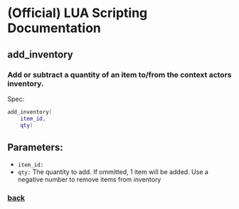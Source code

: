 
# (Official) LUA Scripting Documentation

## add_inventory

### Add or subtract a quantity of an item to/from the context actors inventory.

Spec:
```lua
add_inventory(
	item_id,
	qty)
```
## Parameters:
- `item_id:` 
- `qty:` The quantity to add. If ommitted, 1 item will be added. Use a negative number to remove items from inventory
### [back](../inventory)
